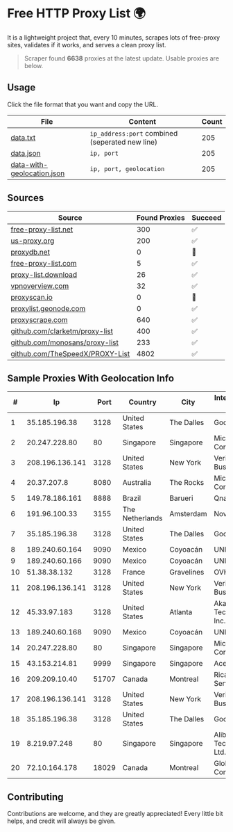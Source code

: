 
# Free HTTP Proxy List 🌍

It is a lightweight project that, every 10 minutes, scrapes lots of free-proxy sites, validates if it works, and serves a clean proxy list.


> Scraper found **6638** proxies at the latest update. Usable proxies are below.

## Usage

Click the file format that you want and copy the URL.


|File|Content|Count|
|----|-------|-----|
|[data.txt](https://raw.githubusercontent.com/themiralay/Proxy-List-World/master/data.txt)|`ip_address:port` combined (seperated new line)|205|
|[data.json](https://raw.githubusercontent.com/themiralay/Proxy-List-World/master/data.json)|`ip, port`|205|
|[data-with-geolocation.json](https://raw.githubusercontent.com/themiralay/Proxy-List-World/master/data-with-geolocation.json)|`ip, port, geolocation`|205|

## Sources

|Source|Found Proxies|Succeed|
|------|-------------|-------|
|[free-proxy-list.net](https://free-proxy-list.net)|300|✅|
|[us-proxy.org](https://www.us-proxy.org)|200|✅|
|[proxydb.net](http://proxydb.net)|0|🚫|
|[free-proxy-list.com](https://free-proxy-list.com/?page=&port=&type%5B%5D=http&type%5B%5D=https&up_time=0&search=Search)|5|✅|
|[proxy-list.download](https://www.proxy-list.download/HTTP)|26|✅|
|[vpnoverview.com](https://vpnoverview.com/privacy/anonymous-browsing/free-proxy-servers)|32|✅|
|[proxyscan.io](https://www.proxyscan.io)|0|🚫|
|[proxylist.geonode.com](https://proxylist.geonode.com/api/proxy-list?limit=300&page=1&sort_by=lastChecked&sort_type=desc&protocols=http,https)|0|✅|
|[proxyscrape.com](https://api.proxyscrape.com/v2/?request=displayproxies&protocol=http&timeout=10000&country=all&ssl=all&anonymity=all)|640|✅|
|[github.com/clarketm/proxy-list](https://raw.githubusercontent.com/clarketm/proxy-list/master/proxy-list-raw.txt)|400|✅|
|[github.com/monosans/proxy-list](https://raw.githubusercontent.com/monosans/proxy-list/main/proxies/http.txt)|233|✅|
|[github.com/TheSpeedX/PROXY-List](https://raw.githubusercontent.com/TheSpeedX/PROXY-List/master/http.txt)|4802|✅|


## Sample Proxies With Geolocation Info

|#|Ip|Port|Country|City|Internet Service Provider|
|-|--|----|-------|----|-------------------------|
|1|35.185.196.38|3128|United States|The Dalles|Google LLC|
|2|20.247.228.80|80|Singapore|Singapore|Microsoft Corporation|
|3|208.196.136.141|3128|United States|New York|Verizon Business|
|4|20.37.207.8|8080|Australia|The Rocks|Microsoft Corporation|
|5|149.78.186.161|8888|Brazil|Barueri|Qnax Ltda|
|6|191.96.100.33|3155|The Netherlands|Amsterdam|NovoServe B.V.|
|7|35.185.196.38|3128|United States|The Dalles|Google LLC|
|8|189.240.60.164|9090|Mexico|Coyoacán|UNINET|
|9|189.240.60.166|9090|Mexico|Coyoacán|UNINET|
|10|51.38.38.132|3128|France|Gravelines|OVH SAS|
|11|208.196.136.141|3128|United States|New York|Verizon Business|
|12|45.33.97.183|3128|United States|Atlanta|Akamai Technologies, Inc.|
|13|189.240.60.168|9090|Mexico|Coyoacán|UNINET|
|14|20.247.228.80|80|Singapore|Singapore|Microsoft Corporation|
|15|43.153.214.81|9999|Singapore|Singapore|Aceville Pte.ltd|
|16|209.209.10.40|51707|Canada|Montreal|Rica Web Services|
|17|208.196.136.141|3128|United States|New York|Verizon Business|
|18|35.185.196.38|3128|United States|The Dalles|Google LLC|
|19|8.219.97.248|80|Singapore|Singapore|Alibaba (US) Technology Co., Ltd.|
|20|72.10.164.178|18029|Canada|Montreal|GloboTech Communications|



## Contributing

Contributions are welcome, and they are greatly appreciated! Every
little bit helps, and credit will always be given.

